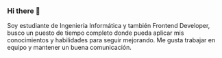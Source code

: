 ### Hi there 👋

<!--
**PabloVigand/PabloVigand** is a ✨ _special_ ✨ repository because its `README.md` (this file) appears on your GitHub profile.

Here are some ideas to get you started:

- 🔭 I’m currently working on ...
- 🌱 I’m currently learning ...
- 👯 I’m looking to collaborate on ...
- 🤔 I’m looking for help with ...
- 💬 Ask me about ...
- 📫 How to reach me: ...
- 😄 Pronouns: ...
- ⚡ Fun fact: ...
-->
Soy estudiante de Ingeniería Informática y también Frontend Developer, busco un puesto de tiempo completo donde pueda aplicar mis conocimientos y habilidades para seguir mejorando. Me gusta trabajar en equipo y mantener un buena comunicación.
